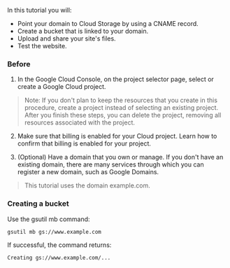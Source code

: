 In this tutorial you will:

- Point your domain to Cloud Storage by using a CNAME record.
- Create a bucket that is linked to your domain.
- Upload and share your site's files.
- Test the website.


### Before

1. In the Google Cloud Console, on the project selector page, select or create a Google Cloud project.

> Note: If you don't plan to keep the resources that you create in this procedure, create a project instead of selecting an existing project. After you finish these steps, you can delete the project, removing all resources associated with the project.


2. Make sure that billing is enabled for your Cloud project. Learn how to confirm that billing is enabled for your project.

3. (Optional) Have a domain that you own or manage. If you don't have an existing domain, there are many services through which you can register a new domain, such as Google Domains.
> This tutorial uses the domain example.com.

### Creating a bucket

Use the gsutil mb command:

```
gsutil mb gs://www.example.com
```

If successful, the command returns:

```
Creating gs://www.example.com/...
```
